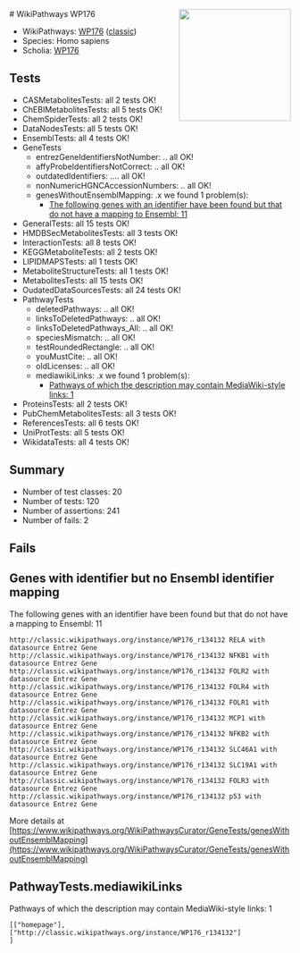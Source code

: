 <img style="float: right; width: 200px" src="https://upload.wikimedia.org/wikipedia/commons/thumb/8/83/Wplogo_with_text_500.png/640px-Wplogo_with_text_500.png" />
# WikiPathways WP176

* WikiPathways: [WP176](https://wikipathways.org/pathways/WP176) ([classic](https://classic.wikipathways.org/instance/WP176))
* Species: Homo sapiens
* Scholia: [WP176](https://scholia.toolforge.org/wikipathways/WP176)
## Tests
* CASMetabolitesTests: all 2 tests OK!
* ChEBIMetabolitesTests: all 5 tests OK!
* ChemSpiderTests: all 2 tests OK!
* DataNodesTests: all 5 tests OK!
* EnsemblTests: all 4 tests OK!
* GeneTests
    * entrezGeneIdentifiersNotNumber: .. all OK!
    * affyProbeIdentifiersNotCorrect: .. all OK!
    * outdatedIdentifiers: .... all OK!
    * nonNumericHGNCAccessionNumbers: .. all OK!
    * genesWithoutEnsemblMapping: .x we found 1 problem(s):
        * [The following genes with an identifier have been found but that do not have a mapping to Ensembl: 11](#c4e5430e)
* GeneralTests: all 15 tests OK!
* HMDBSecMetabolitesTests: all 3 tests OK!
* InteractionTests: all 8 tests OK!
* KEGGMetaboliteTests: all 2 tests OK!
* LIPIDMAPSTests: all 1 tests OK!
* MetaboliteStructureTests: all 1 tests OK!
* MetabolitesTests: all 15 tests OK!
* OudatedDataSourcesTests: all 24 tests OK!
* PathwayTests
    * deletedPathways: .. all OK!
    * linksToDeletedPathways: .. all OK!
    * linksToDeletedPathways_All: .. all OK!
    * speciesMismatch: .. all OK!
    * testRoundedRectangle: .. all OK!
    * youMustCite: .. all OK!
    * oldLicenses: .. all OK!
    * mediawikiLinks: .x we found 1 problem(s):
        * [Pathways of which the description may contain MediaWiki-style links: 1](#da69cf45)
* ProteinsTests: all 2 tests OK!
* PubChemMetabolitesTests: all 3 tests OK!
* ReferencesTests: all 6 tests OK!
* UniProtTests: all 5 tests OK!
* WikidataTests: all 4 tests OK!


## Summary

* Number of test classes: 20
* Number of tests: 120
* Number of assertions: 241
* Number of fails: 2

## Fails

<a name="c4e5430e" />

## Genes with identifier but no Ensembl identifier mapping

The following genes with an identifier have been found but that do not have a mapping to Ensembl: 11
```
http://classic.wikipathways.org/instance/WP176_r134132 RELA with datasource Entrez Gene
http://classic.wikipathways.org/instance/WP176_r134132 NFKB1 with datasource Entrez Gene
http://classic.wikipathways.org/instance/WP176_r134132 FOLR2 with datasource Entrez Gene
http://classic.wikipathways.org/instance/WP176_r134132 FOLR4 with datasource Entrez Gene
http://classic.wikipathways.org/instance/WP176_r134132 FOLR1 with datasource Entrez Gene
http://classic.wikipathways.org/instance/WP176_r134132 MCP1 with datasource Entrez Gene
http://classic.wikipathways.org/instance/WP176_r134132 NFKB2 with datasource Entrez Gene
http://classic.wikipathways.org/instance/WP176_r134132 SLC46A1 with datasource Entrez Gene
http://classic.wikipathways.org/instance/WP176_r134132 SLC19A1 with datasource Entrez Gene
http://classic.wikipathways.org/instance/WP176_r134132 FOLR3 with datasource Entrez Gene
http://classic.wikipathways.org/instance/WP176_r134132 p53 with datasource Entrez Gene
```

More details at [https://www.wikipathways.org/WikiPathwaysCurator/GeneTests/genesWithoutEnsemblMapping](https://www.wikipathways.org/WikiPathwaysCurator/GeneTests/genesWithoutEnsemblMapping)

<a name="da69cf45" />

## PathwayTests.mediawikiLinks

Pathways of which the description may contain MediaWiki-style links: 1
```
[["homepage"],
["http://classic.wikipathways.org/instance/WP176_r134132"]
]
```

